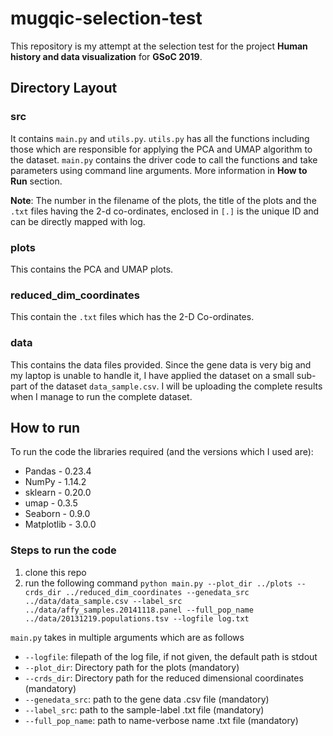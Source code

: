 # mugqic-selection-test
This repository is my attempt at the selection test for the project **Human history and data visualization** for **GSoC 2019**. 
## Directory Layout
### src
It contains ```main.py``` and ```utils.py```. ```utils.py``` has all the functions including those which are responsible for applying the PCA and UMAP
algorithm to the dataset. ```main.py``` contains the driver code to call the functions and take parameters using command line arguments. More
information in **How to Run** section.

**Note**: The number in the filename of the plots, the title of the plots and the ```.txt``` files having the 2-d co-ordinates, enclosed in ```[.]``` 
is the unique ID and can be directly mapped with log. 

### plots
This contains the PCA and UMAP plots. 

### reduced_dim_coordinates
This contain the ```.txt``` files which has the 2-D Co-ordinates. 

### data
This contains the data files provided. Since the gene data is very big and my laptop is unable to handle it, I have applied the dataset on a small  sub-part
of the dataset ```data_sample.csv```. I will be uploading the complete results when I manage to run the complete dataset. 

## How to run 
To run the code the libraries required (and the versions which I used are):
* Pandas - 0.23.4
* NumPy - 1.14.2
* sklearn - 0.20.0
* umap - 0.3.5
* Seaborn - 0.9.0
* Matplotlib - 3.0.0

### Steps to run the code
1. clone this repo 
2. run the following command ```python main.py --plot_dir ../plots --crds_dir ../reduced_dim_coordinates --genedata_src ../data/data_sample.csv --label_src ../data/affy_samples.20141118.panel --full_pop_name ../data/20131219.populations.tsv --logfile log.txt```


```main.py``` takes in multiple arguments which are as follows
* ```--logfile```: filepath of the log file, if not given, the default path is stdout 
* ```--plot_dir```: Directory path for the plots (mandatory)
* ```--crds_dir```: Directory path for the reduced dimensional coordinates (mandatory) 
* ```--genedata_src```: path to the gene data .csv file (mandatory)
* ```--label_src```: path to the sample-label .txt file (mandatory)
* ```--full_pop_name```: path to name-verbose name .txt file (mandatory)

